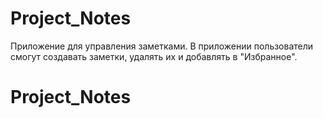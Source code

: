 # Project_Notes
Приложение для управления заметками. В приложении пользователи смогут создавать заметки, удалять их и добавлять в "Избранное".
# Project_Notes

